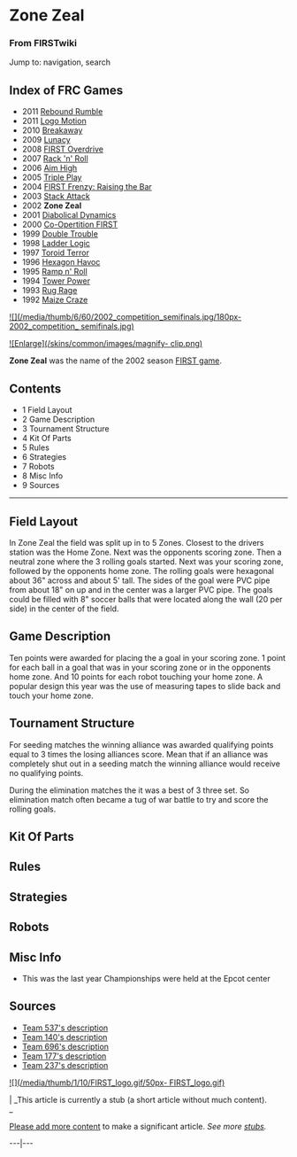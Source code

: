 

# Zone Zeal

### From FIRSTwiki

Jump to: navigation, search

Index of FRC Games  
---  
  
  * 2011 [Rebound Rumble](/index.php/Rebound_Rumble "Rebound Rumble" )
  * 2011 [Logo Motion](/index.php/Logo_Motion "Logo Motion" )
  * 2010 [Breakaway](/index.php/Breakaway "Breakaway" )
  * 2009 [Lunacy](/index.php/Lunacy "Lunacy" )
  * 2008 [FIRST Overdrive](/index.php/FIRST_Overdrive "FIRST Overdrive" )
  * 2007 [Rack 'n' Roll](/index.php/Rack_%27n%27_Roll "Rack 'n' Roll" )
  * 2006 [Aim High](/index.php/Aim_High "Aim High" )
  * 2005 [Triple Play](/index.php/Triple_Play "Triple Play" )
  * 2004 [FIRST Frenzy: Raising the Bar](/index.php/FIRST_Frenzy:_Raising_the_Bar "FIRST Frenzy: Raising the Bar" )
  * 2003 [Stack Attack](/index.php/Stack_Attack "Stack Attack" )
  * 2002 **Zone Zeal**
  * 2001 [Diabolical Dynamics](/index.php/Diabolical_Dynamics "Diabolical Dynamics" )
  * 2000 [Co-Opertition FIRST](/index.php/Co-Opertition_FIRST "Co-Opertition FIRST" )
  * 1999 [Double Trouble](/index.php/Double_Trouble "Double Trouble" )
  * 1998 [Ladder Logic](/index.php/Ladder_Logic "Ladder Logic" )
  * 1997 [Toroid Terror](/index.php/Toroid_Terror "Toroid Terror" )
  * 1996 [Hexagon Havoc](/index.php/Hexagon_Havoc "Hexagon Havoc" )
  * 1995 [Ramp n' Roll](/index.php/Ramp_n%27_Roll "Ramp n' Roll" )
  * 1994 [Tower Power](/index.php/Tower_Power "Tower Power" )
  * 1993 [Rug Rage](/index.php/Rug_Rage "Rug Rage" )
  * 1992 [Maize Craze](/index.php/Maize_Craze "Maize Craze" )  
  
  

[![](/media/thumb/6/60/2002_competition_semifinals.jpg/180px-2002_competition_
semifinals.jpg)](/index.php/Image:2002_competition_semifinals.jpg "" )

[![Enlarge](/skins/common/images/magnify-
clip.png)](/index.php/Image:2002_competition_semifinals.jpg "Enlarge" )

  
**Zone Zeal** was the name of the 2002 season [FIRST game](/index.php/FRC_Games "FRC Games" ). 

  

## Contents

  * 1 Field Layout
  * 2 Game Description
  * 3 Tournament Structure
  * 4 Kit Of Parts
  * 5 Rules
  * 6 Strategies
  * 7 Robots
  * 8 Misc Info
  * 9 Sources  
---  
  

## Field Layout

In Zone Zeal the field was split up in to 5 Zones. Closest to the drivers
station was the Home Zone. Next was the opponents scoring zone. Then a neutral
zone where the 3 rolling goals started. Next was your scoring zone, followed
by the opponents home zone. The rolling goals were hexagonal about 36" across
and about 5' tall. The sides of the goal were PVC pipe from about 18" on up
and in the center was a larger PVC pipe. The goals could be filled with 8"
soccer balls that were located along the wall (20 per side) in the center of
the field.


## Game Description

Ten points were awarded for placing the a goal in your scoring zone. 1 point
for each ball in a goal that was in your scoring zone or in the opponents home
zone. And 10 points for each robot touching your home zone. A popular design
this year was the use of measuring tapes to slide back and touch your home
zone.


## Tournament Structure

For seeding matches the winning alliance was awarded qualifying points equal
to 3 times the losing alliances score. Mean that if an alliance was completely
shut out in a seeding match the winning alliance would receive no qualifying
points.

During the elimination matches the it was a best of 3 three set. So
elimination match often became a tug of war battle to try and score the
rolling goals.


## Kit Of Parts


## Rules


## Strategies


## Robots


## Misc Info

  * This was the last year Championships were held at the Epcot center 


## Sources

  * [Team 537's description](http://www.team537.com/history.php?year=2002 "http://www.team537.com/history.php?year=2002" )
  * [Team 140's description](http://www.surko.net/first/competition/2002/index.html "http://www.surko.net/first/competition/2002/index.html" )
  * [Team 696's description](http://www.team696.org/2002game.html "http://www.team696.org/2002game.html" )
  * [Team 177's description](http://www.swindsor.k12.ct.us/Highschool/activities/clubs/first/2002.html "http://www.swindsor.k12.ct.us/Highschool/activities/clubs/first/2002.html" )
  * [Team 237's description](http://www.team237.com/2002game.html "http://www.team237.com/2002game.html" )

[![](/media/thumb/1/10/FIRST_logo.gif/50px-
FIRST_logo.gif)](/index.php/Image:FIRST_logo.gif "" )

|  _This article is currently a stub (a short article without much content).  
_

[Please add more
content](http://www.firstwiki.net/index.php?title=Zone_Zeal&action=edit
"http://www.firstwiki.net/index.php?title=Zone_Zeal&action=edit" ) to make a
significant article. _See more [stubs](/index.php/Special:Shortpages
"Special:Shortpages" )._  
  
---|---  
  
